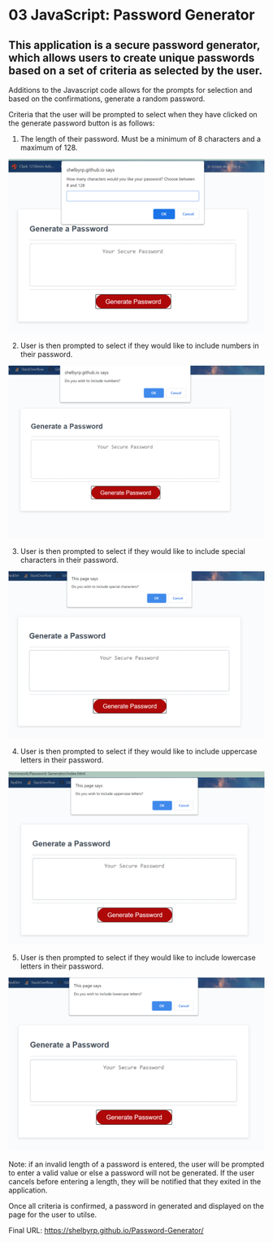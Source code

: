 # 03 JavaScript: Password Generator

## This application is a secure password generator, which allows users to create unique passwords based on a set of criteria as selected by the user.  

Additions to the Javascript code allows for the prompts for selection and based on the confirmations, generate a random password. 

Criteria that the user will be prompted to select when they have clicked on the generate password button is as follows:

1. The length of their password. Must be a minimum of 8 characters and a maximum of 128.

![first criteria](./assets/images/screenshot2.png)

2. User is then prompted to select if they would like to include numbers in their password.

![second criteria](./assets/images/screenshot3.png)

3. User is then prompted to select if they would like to include special characters in their password.

![third criteria](./assets/images/screenshot4.png)

4. User is then prompted to select if they would like to include uppercase letters in their password.

![fourth criteria](./assets/images/screenshot5.png)

5. User is then prompted to select if they would like to include lowercase letters in their password.

![fifth criteria](./assets/images/screenshot6.png)

Note: if an invalid length of a password is entered, the user will be prompted to enter a valid value or else a password will not be generated. If the user cancels before entering a length, they will be notified that they exited in the application.

Once all criteria is confirmed, a password in generated and displayed on the page for the user to utilse.


Final URL: https://shelbyrp.github.io/Password-Generator/

